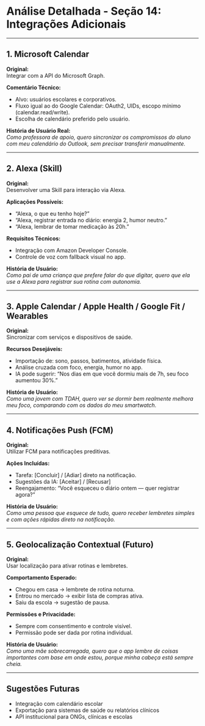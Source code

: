 # Análise Detalhada - Seção 14: Integrações Adicionais

---

## **1. Microsoft Calendar**

**Original:**  
Integrar com a API do Microsoft Graph.

**Comentário Técnico:**  
- Alvo: usuários escolares e corporativos.  
- Fluxo igual ao do Google Calendar: OAuth2, UIDs, escopo mínimo (calendar.read/write).  
- Escolha de calendário preferido pelo usuário.

**História de Usuário Real:**  
*Como professora de apoio, quero sincronizar os compromissos do aluno com meu calendário do Outlook, sem precisar transferir manualmente.*

---

## **2. Alexa (Skill)**

**Original:**  
Desenvolver uma Skill para interação via Alexa.

**Aplicações Possíveis:**  
- “Alexa, o que eu tenho hoje?”  
- “Alexa, registrar entrada no diário: energia 2, humor neutro.”  
- “Alexa, lembrar de tomar medicação às 20h.”

**Requisitos Técnicos:**  
- Integração com Amazon Developer Console.  
- Controle de voz com fallback visual no app.

**História de Usuário:**  
*Como pai de uma criança que prefere falar do que digitar, quero que ela use a Alexa para registrar sua rotina com autonomia.*

---

## **3. Apple Calendar / Apple Health / Google Fit / Wearables**

**Original:**  
Sincronizar com serviços e dispositivos de saúde.

**Recursos Desejáveis:**  
- Importação de: sono, passos, batimentos, atividade física.  
- Análise cruzada com foco, energia, humor no app.  
- IA pode sugerir: “Nos dias em que você dormiu mais de 7h, seu foco aumentou 30%.”

**História de Usuário:**  
*Como uma jovem com TDAH, quero ver se dormir bem realmente melhora meu foco, comparando com os dados do meu smartwatch.*

---

## **4. Notificações Push (FCM)**

**Original:**  
Utilizar FCM para notificações preditivas.

**Ações Incluídas:**  
- Tarefa: [Concluir] / [Adiar] direto na notificação.  
- Sugestões da IA: [Aceitar] / [Recusar]  
- Reengajamento: “Você esqueceu o diário ontem — quer registrar agora?”

**História de Usuário:**  
*Como uma pessoa que esquece de tudo, quero receber lembretes simples e com ações rápidas direto na notificação.*

---

## **5. Geolocalização Contextual (Futuro)**

**Original:**  
Usar localização para ativar rotinas e lembretes.

**Comportamento Esperado:**  
- Chegou em casa → lembrete de rotina noturna.  
- Entrou no mercado → exibir lista de compras ativa.  
- Saiu da escola → sugestão de pausa.

**Permissões e Privacidade:**  
- Sempre com consentimento e controle visível.  
- Permissão pode ser dada por rotina individual.

**História de Usuário:**  
*Como uma mãe sobrecarregada, quero que o app lembre de coisas importantes com base em onde estou, porque minha cabeça está sempre cheia.*

---

## Sugestões Futuras

- Integração com calendário escolar  
- Exportação para sistemas de saúde ou relatórios clínicos  
- API institucional para ONGs, clínicas e escolas